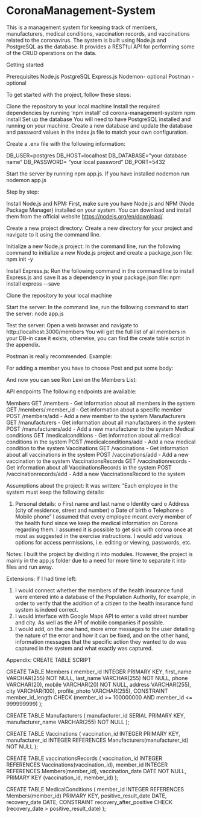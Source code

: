 # CoronaManagement-System
This is a management system for keeping track of members, manufacturers, medical conditions, vaccination records, and vaccinations related to the coronavirus. The system is built using Node.js and PostgreSQL as the database. It provides a RESTful API for performing some of the  CRUD operations on the data.

Getting started

Prerequisites
Node.js
PostgreSQL
Express.js
Nodemon- optional
Postman - optional

To get started with the project, follow these steps:

Clone the repository to your local machine
Install the required dependencies  by running ‘npm install’
cd corona-management-system
npm install
Set up the database
You will need to have PostgreSQL installed and running on your machine. Create a new database and update the database and password values in the index.js file to match your own configuration.

Create a .env file with the following information:

DB_USER=postgres
DB_HOST=localhost
DB_DATABASE=”your database name”
DB_PASSWORD= “your local password”
DB_PORT=5432

Start the server by running npm app.js.
 If you have installed nodemon run nodemon app.js


Step by step:

Install Node.js and NPM: First, make sure you have Node.js and NPM (Node Package Manager) installed on your system. You can download and install them from the official website https://nodejs.org/en/download/.

Create a new project directory: Create a new directory for your project and navigate to it using the command line.

Initialize a new Node.js project: In the command line, run the following command to initialize a new Node.js project and create a package.json file: npm init -y

Install Express.js: Run the following command in the command line to install Express.js and save it as a dependency in your package.json file: npm install express --save

Clone the repository to your local machine

Start the server: In the command line, run the following command to start the server: node app.js

Test the server: Open a web browser and navigate to http://localhost:3000/members
You will get the full list of all members in your DB-in case it exists, otherwise, you can find the create table script in the appendix.

Postman is really recommended.
Example:


For adding a member you have to choose Post and put some body:



And now you can see Ron Levi on the Members List:



API endpoints
The following endpoints are available:

Members
GET /members - Get information about all members in the system
GET /members/:member_id - Get information about a specific member
POST /members/add - Add a new member to the system
Manufacturers
GET /manufacturers - Get information about all manufacturers in the system
POST /manufacturers/add - Add a new manufacturer to the system
Medical conditions
GET /medicalconditions - Get information about all medical conditions in the system
POST /medicalconditions/add - Add a new medical condition to the system
Vaccinations
GET /vaccinations - Get information about all vaccinations in the system
POST /vaccinations/add - Add a new vaccination to the system
VaccinationsRecords
GET /vaccinationrecords - Get information about all VaccinationsRecords in the system
POST /vaccinationrecords/add - Add a new VaccinationsRecord to the system


Assumptions about the project:
It was written: “Each employee in the system must keep the following details:
1. Personal details:
o First name and last name
o Identity card
o Address (city of residence, street and number)
o Date of birth
o Telephone
o Mobile phone”
I assumed that every employee meant every member of the health fund since we keep the medical information on Corona regarding them.
I assumed it is possible to get sick with corona once at most as suggested in the exercise instructions.
I would add various options for access permissions, i.e. editing or viewing, passwords, etc.





Notes: 
I built the project by dividing it into modules. However, the project is mainly in the app.js folder due to a need for more time to separate it into files and run away.

Extensions:
If I had time left:
1. I would connect whether the members of the health insurance fund were entered into a database of the Population Authority, for example, in order to verify that the addition of a citizen to the health insurance fund system is indeed correct.
2. I would interface with Google Maps API to enter a valid street number and city. As well as the API of mobile companies if possible.
3. I would add, on the one hand, more error messages to the user detailing the nature of the error and how it can be fixed, and on the other hand, information messages that the specific action they wanted to do was captured in the system and what exactly was captured.

Appendix:
CREATE TABLE SCRIPT 

CREATE TABLE Members (
  member_id INTEGER PRIMARY KEY,
  first_name VARCHAR(255) NOT NULL,
  last_name VARCHAR(255) NOT NULL,
  phone VARCHAR(20),
  mobile VARCHAR(20) NOT NULL,
  address VARCHAR(255),
  city VARCHAR(100),
  profile_photo VARCHAR(255),
  CONSTRAINT member_id_length CHECK (member_id >= 100000000 AND member_id <= 999999999)
);

CREATE TABLE Manufacturers (
  manufacturer_id SERIAL PRIMARY KEY,
  manufacturer_name VARCHAR(255) NOT NULL
);

CREATE TABLE Vaccinations (
  vaccination_id INTEGER PRIMARY KEY,
  manufacturer_id INTEGER REFERENCES Manufacturers(manufacturer_id) NOT NULL
);

CREATE TABLE vaccinationsRecords (
  vaccination_id INTEGER REFERENCES Vaccinations(vaccination_id),
  member_id INTEGER REFERENCES Members(member_id),
  vaccination_date DATE NOT NULL,
  PRIMARY KEY (vaccination_id, member_id)
);

CREATE TABLE MedicalConditions (
  member_id INTEGER REFERENCES Members(member_id) PRIMARY KEY,
  positive_result_date DATE,
  recovery_date DATE,
  CONSTRAINT recovery_after_positive CHECK (recovery_date > positive_result_date)
);



